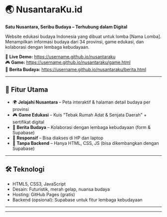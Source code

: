 
# 🌏 NusantaraKu.id

**Satu Nusantara, Seribu Budaya – Terhubung dalam Digital**

Website edukasi budaya Indonesia yang dibuat untuk lomba [Nama Lomba]. Menampilkan informasi budaya dari 34 provinsi, game edukasi, dan kolaborasi dengan lembaga kebudayaan.

🔗 **Live Demo:** https://username.github.io/nusantaraku  
🎮 **Game:** https://username.github.io/nusantaraku/game.html  
📰 **Berita Budaya:** https://username.github.io/nusantaraku/berita.html

---

## 🎯 Fitur Utama
- 🌍 **Jelajahi Nusantara** – Peta interaktif & halaman detail budaya per provinsi
- 🎮 **Game Edukasi** – Kuis "Tebak Rumah Adat & Senjata Daerah" + sertifikat digital
- 📰 **Berita Budaya** – Kolaborasi dengan lembaga kebudayaan (form & Supabase)
- 📱 **Responsif** – Bisa diakses di HP dan laptop
- 💾 **Tanpa Backend** – Hanya HTML, CSS, JS (bisa dikembangkan dengan Supabase)

---

## 🛠️ Teknologi
- HTML5, CSS3, JavaScript
- Desain: Futuristik, merah gelap, nuansa budaya
- Hosting: GitHub Pages (gratis)
- Backend (opsional): Supabase untuk fitur lembaga kebudayaan

---

---

## 🤝 Kolaborasi dengan Lembaga Kebudayaan
Lembaga mitra bisa:
- Login ke dashboard
- Kirim berita budaya
- Upload foto/video
Menggunakan **Supabase Auth & Storage**.

---
## 🏆 Dibuat untuk Lomba
- **Nama Lomba:** IITC 2025
- **Vidyadarma-UMP:** [Nazril Jaya S]
- **Mentor:** [Jika ada]

> 🇮🇩 Melestarikan budaya melalui inovasi digital

